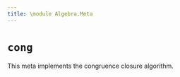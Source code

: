 ```yaml
---
title: \module Algebra.Meta
---
```


# `cong`

This meta implements the congruence closure algorithm.
